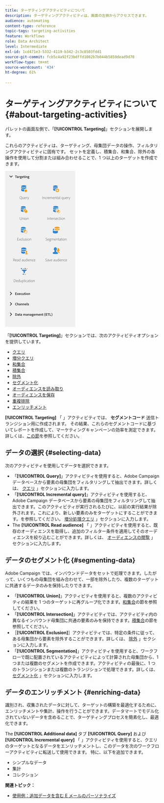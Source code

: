 ```yaml
---
title: ターゲティングアクティビティについて
description: ターゲティングアクティビティは、画面の左側からアクセスできます。
audience: automating
content-type: reference
topic-tags: targeting-activities
feature: Workflows
role: Data Architect
level: Intermediate
exl-id: 1cd471e3-5332-4119-b342-2c3c8503fdd1
source-git-commit: fcb5c4a92f23bdffd1082b7b044b5859dead9d70
workflow-type: tm+mt
source-wordcount: '434'
ht-degree: 61%

---
```


# ターゲティングアクティビティについて{#about-targeting-activities}

パレットの画面左側で、「**[!UICONTROL Targeting]**」セクションを展開します。

これらのアクティビティは、ターゲティング、母集団データの操作、フィルタリングアクティビティに固有です。 セットを定義し、積集合、和集合、除外の各操作を使用して分割または組み合わせることで、1 つ以上のターゲットを作成できます。

![](assets/wkf_targeting_activities.png)

「**[!UICONTROL Targeting]**」セクションでは、次のアクティビティオプションを提供しています。

* [クエリ](../../automating/using/query.md)
* [増分クエリ](../../automating/using/incremental-query.md)
* [和集合](../../automating/using/union.md)
* [積集合](../../automating/using/intersection.md)
* [除外](../../automating/using/exclusion.md)
* [セグメント化](../../automating/using/segmentation.md)
* [オーディエンスを読み取り](../../automating/using/read-audience.md)
* [オーディエンスを保存](../../automating/using/save-audience.md)
* [重複排除](../../automating/using/deduplication.md)
* [エンリッチメント](../../automating/using/enrichment.md)

**[!UICONTROL Targeting]** 「 」アクティビティでは、 **セグメントコード** 送信トランジション用に作成されます。 その結果、これらのセグメントコードに基づいてレポートを作成して、マーケティングキャンペーンの効率を測定できます。詳しくは、[この節](../../reporting/using/creating-a-report-workflow-segment.md)を参照してください。

## データの選択 {#selecting-data}

次のアクティビティを使用してデータを選択できます。

* 「**[!UICONTROL Query]**」アクティビティを使用すると、Adobe Campaign データベースから要素の母集団をフィルタリングして抽出できます。詳しくは、 [クエリ](../../automating/using/query.md) 」セクションに入力します。
* 「**[!UICONTROL Incremental query]**」アクティビティを使用すると、Adobe Campaign データベースから要素の母集団をフィルタリングして抽出できます。このアクティビティが実行されるたびに、以前の実行結果が除外されます。これにより、新しい要素のみをターゲットにすることができます。を参照してください。 [増分処理クエリ](../../automating/using/incremental-query.md) 」セクションに入力します。
* The **[!UICONTROL Read audience]** 「 」アクティビティを使用すると、既存のオーディエンスを取得し、追加のフィルター条件を適用してそのオーディエンスを絞り込むことができます。詳しくは、 [オーディエンスの閲覧](../../automating/using/read-audience.md) 」セクションに入力します。

## データのセグメント化 {#segmenting-data}

Adobe Campaign では、インバウンドデータをセットで処理できます。したがって、いくつもの母集団を組み合わせて、一部を除外したり、複数のターゲットに共通するデータのみを保持したりできます。

* 「**[!UICONTROL Union]**」アクティビティを使用すると、複数のアクティビティの結果を 1 つのターゲットに再グループ化できます。[和集合](../../automating/using/union.md)の節を参照してください。
* 「**[!UICONTROL Intersection]**」アクティビティでは、アクティビティ内の異なるインバウンド母集団に共通の要素のみを保持できます。[積集合](../../automating/using/intersection.md)の節を参照してください。
* ［**[!UICONTROL Exclusion]**］アクティビティでは、特定の条件に従って、ある母集団から要素を除外することができます。詳しくは、 [除外](../../automating/using/exclusion.md) 」セクションに入力します。
* 「**[!UICONTROL Segmentation]**」アクティビティを使用すると、ワークフローで既に配置されているアクティビティによって計算された母集団から、1 つまたは複数のセグメントを作成できます。アクティビティの最後に、1 つのトランジションまたは複数のトランジションで処理できます。詳しくは、 [セグメント化](../../automating/using/segmentation.md) 」セクションに入力します。

## データのエンリッチメント {#enriching-data}

識別され、収集されたデータに対して、ターゲットの構築を最適化するために、エンリッチメントや集計、操作を行うことができます。データマートでモデル化されていないデータを含めることで、ターゲティングプロセスを簡素化し、最適化できます。

The **[!UICONTROL Additional data]** タブ **[!UICONTROL Query]** および **[!UICONTROL Incremental query]** 「 」アクティビティを使用すると、クエリのターゲットとなるデータをエンリッチメントし、このデータを次のワークフローアクティビティに転送して使用できます。 特に、以下を追加できます。

* シンプルなデータ
* 集計
* コレクション

**関連トピック：**

* [使用例：追加データを含む E メールのパーソナライズ](../../automating/using/personalizing-email-with-additional-data.md)

